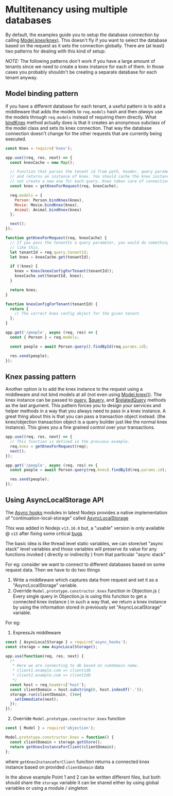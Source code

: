 # Multitenancy using multiple databases

By default, the examples guide you to setup the database connection by calling [Model.knex(knex)](/api/model/static-methods.html#static-knex). This doesn't fly if you want to select the database based on the request as it sets the connection globally. There are (at least) two patterns for dealing with this kind of setup:

_NOTE:_ The following patterns don't work if you have a large amount of tenants since we need to create a knex instance for each of them. In those cases you probably shouldn't be creating a separate database for each tenant anyway.

## Model binding pattern

If you have a different database for each tenant, a useful pattern is to add a middleware that adds the models to `req.models` hash and then _always_ use the models through `req.models` instead of requiring them directly. What [bindKnex](/api/model/static-properties.html#static-bindknex) method actually does is that it creates an anonymous subclass of the model class and sets its knex connection. That way the database connection doesn't change for the other requests that are currently being executed.

```js
const Knex = require('knex');

app.use((req, res, next) => {
  const knexCache = new Map();

  // Function that parses the tenant id from path, header, query parameter etc.
  // and returns an instance of knex. You should cache the knex instances and
  // not create a new one for each query. Knex takes care of connection pooling.
  const knex = getKnexForRequest(req, knexCache);

  req.models = {
    Person: Person.bindKnex(knex),
    Movie: Movie.bindKnex(knex),
    Animal: Animal.bindKnex(knex)
  };

  next();
});

function getKnexForRequest(req, knexCache) {
  // If you pass the tenantIs a query parameter, you would do something
  // like this.
  let tenantId = req.query.tenantId;
  let knex = knexCache.get(tenantId);

  if (!knex) {
    knex = Knex(knexConfigForTenant(tenantId));
    knexCache.set(tenantId, knex);
  }

  return knex;
}

function knexConfigForTenant(tenantId) {
  return {
    // The correct knex config object for the given tenant.
  };
}

app.get('/people', async (req, res) => {
  const { Person } = req.models;

  const people = await Person.query().findById(req.params.id);

  res.send(people);
});
```

## Knex passing pattern

Another option is to add the knex instance to the request using a middleware and not bind models at all (not even using [Model.knex()](/api/model/static-methods.html#static-knex)). The knex instance can be passed to [query](/api/model/static-methods.html#static-query), [\$query](/api/model/instance-methods.html#query), and [\$relatedQuery](/api/model/instance-methods.html#relatedquery) methods as the last argument. This pattern forces you to design your services and helper methods in a way that you always need to pass in a knex instance. A great thing about this is that you can pass a transaction object instead. (the knex/objection transaction object is a query builder just like the normal knex instance). This gives you a fine grained control over your transactions.

```js
app.use((req, res, next) => {
  // This function is defined in the previous example.
  req.knex = getKnexForRequest(req);
  next();
});

app.get('/people', async (req, res) => {
  const people = await Person.query(req.knex).findById(req.params.id);

  res.send(people);
});
```

## Using AsyncLocalStorage API

The [Async hooks](https://nodejs.org/api/async_hooks.html#async_hooks_async_hooks) modules in latest Nodejs provides a native implementation of "continuation-local-storage" called [AsyncLocalStorage](https://nodejs.org/api/async_hooks.html#async_hooks_class_asynclocalstorage)

This was added in Nodejs `v13.10.0` but, a "usable" version is only available @ `v15` after fixing some critical [bugs](https://github.com/knex/knex/issues/3879)

The basic idea is like thread level static variables, we can store/set "async stack" level variables and those variables will preserve its value for any functions invoked ( directly or indirectly ) from that particular "async stack"

For eg: consider we want to connect to different databases based on some request data. Then we have to do two things

1. Write a middleware which captures data from request and set it as a "AsyncLocalStorage" variable.
2. Override `Model.prototype.constructor.knex` function in Objection.js ( Every single query in Objection.js is using this function to get a connected knex instance ) in such a way that, we return a knex instance by using the information stored in previously set "AsyncLocalStorage" variable.

For eg:

1. ExpressJs middleware

```js
const { AsyncLocalStorage } = require('async_hooks');
const storage = new AsyncLocalStorage();

app.use(function(req, res, next) {
  /*
   * Here we are connecting to db based on subdomain name.
   * client1.example.com => client1db
   * client2.example.com => client2db
   */
  const host = req.headers['host'];
  const clientDomain = host.substring(0, host.indexOf('.'));
  storage.run(clientDomain, ()=>{
    setImmediate(next);
  });
});
```

2.  Override `Model.prototype.constructor.knex` function

```js
const { Model } = require('objection');

Model.prototype.constructor.knex = function() {
  const clientDomain = storage.getStore();
  return getKnexInstanceForClient(clientDomain);
};

```
where `getKnexInstanceForClient` function returns a connected knex instance based on provided `clientDomain` data

In the above example Point 1 and 2 can be written different files, but both should share the `storage` variable it can be shared either by using global variables or using a module / singleton 
